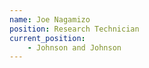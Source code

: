 ```yaml
---
name: Joe Nagamizo
position: Research Technician
current_position:
    - Johnson and Johnson
---
```

